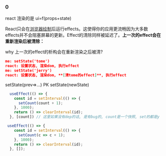 ### 0

react 渲染的是 ui=f(props+state)

React只会在[浏览器绘制](https://medium.com/@dan_abramov/this-benchmark-is-indeed-flawed-c3d6b5b6f97f)后运行effects。这使得你的应用更流畅因为大多数effects并不会阻塞屏幕的更新。Effect的清除同样被延迟了。**上一次的effect会在重新渲染后被清除：**

why 上一次的effect的析构会在重新渲染之后被清?

```json
me: setState('tome')
react: 设置状态, 渲染dom, 执行effect
me: setState('jerry')
react: 设置状态, 渲染dom, **[清tome的effect]**, 执行effect
```



setState(prev=>...) PK setState(newState)

```js
  useEffect(() => {
    const id = setInterval(() => {
      setCount(count + 1);
    }, 1000);
    return () => clearInterval(id);
  }, [count]) // 这里如果没有dep的话, 是有bug的, count是一个快照, set的都是y
```

```js
 useEffect(() => {
    const id = setInterval(() => {
      setCount(c => c + 1);
    }, 1000);
    return () => clearInterval(id);
  }, []);
```





